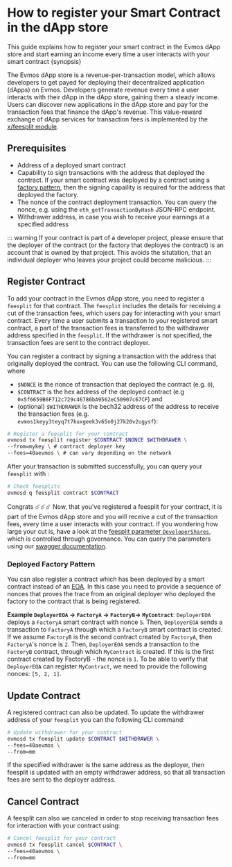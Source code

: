 <!--
order: 1
-->

# How to register your Smart Contract in the dApp store

This guide explains how to register your smart contract in the Evmos dApp store and start earning an income every time a user interacts with your smart contract {synopsis}

The Evmos dApp store is a revenue-per-transaction model, which allows developers to get payed for deploying their decentralized application (dApps) on Evmos. Developers generate revenue every time a user interacts with their dApp in the dApp store, gaining them a steady income. Users can discover new applications in the dApp store and pay for the transaction fees that finance the dApp's revenue. This value-reward exchange of dApp services for transaction fees is implemented by the [x/feesplit module](https://github.com/evmos/evmos/blob/main/x/feesplit/spec/01_concepts.md).

## Prerequisites

* Address of a deployed smart contract
* Capability to sign transactions with the address that deployed the contract. If your smart contract was deployed by a contract using a [factory pattern](https://en.wikipedia.org/wiki/Factory_method_pattern), then the signing capaility is required for the address that deployed the factory.
* The nonce of the contract deployment transaction. You can query the nonce, e.g. using the `eth_getTransactionByHash` JSON-RPC endpoint.
* Withdrawer address, in case you wish to receive your earnings at a specified address

::: warning
If your contract is part of a developer project, please ensure that the deployer of the contract (or the factory that deployes the contract) is an account that is owned by that project. This avoids the situtation, that an individual deployer who leaves your project could become malicious.
:::

## Register Contract

To add your contract in the Evmos dApp store, you need to register a `feesplit` for that contract. The `feesplit` includes the details for receiving a cut of the transaction fees, which users pay for interacting with your smart contract. Every time a user submits a transaction to your registered smart contract, a part of the transaction fees is transferred to the withdrawer address specified in the `feesplit`. If the withdrawer is not specified, the transaction fees are sent to the contract deployer.

You can register a contract by signing a transaction with the address that originally deployed the contract. You can use the following CLI command, where

* `$NONCE` is the nonce of transaction that deployed the contract (e.g. `0`),
* `$CONTRACT` is the hex address of the deployed contract (e.g `0x5f6659B6F712c729c46786bA9562eC50907c67CF`) and
* (optional) `$WITHDRAWER` is the bech32 address of the address to receive the transaction fees (e.g. `evmos1keyy3teyq7t7kuxgeek3v65n0j27k20v2ugysf`):

```bash
# Register a feesplit for your contract
evmosd tx feesplit register $CONTRACT $NONCE $WITHDRAWER \
--from=mykey \ # contract deployer key
--fees=40aevmos \ # can vary depending on the network

```
After your transaction is submitted successfully, you can query your `feesplit` with :

```bash
# Check feesplits
evmosd q feesplit contract $CONTRACT
```

Congrats ☄️☄️☄️ Now, that you've registered a feesplit for your contract, it is part of the Evmos dApp store and you will receive a cut of the transaction fees, every time a user interacts with your contract. If you wondering how large your cut is, have a look at the [feesplit parameter `DeveloperShares`](https://github.com/evmos/evmos/blob/main/x/feesplit/spec/07_parameters.md#developer-shares-amount), which is controlled through governance. You can query the parameters using our [swagger documentation](https://github.com/evmos/evmos/blob/main/x/feesplit/spec/07_parameters.md#developer-shares-amount).

### Deployed Factory Pattern

You can also register a contract which has been deployed by a smart contract instead of an [EOA](https://docs.evmos.org/modules/evm/01_concepts.html#accounts). In this case you need to provide a sequence of nonces that proves the trace from an original deployer who deployed the factory to the contract that is being registered.

**Example `DeployerEOA` -> `FactoryA` -> `FactoryB`-> `MyContract`**: `DeployerEOA` deploys a `FactoryA` smart contract with nonce `5`. Then, `DeployerEOA` sends a transaction to `FactoryA` through which a `FactoryB` smart contract is created. If we assume `FactoryB` is the second contract created by `FactoryA`, then `FactoryA`'s nonce is `2`. Then, `DeployerEOA` sends a transaction to the `FactoryB` contract, through which `MyContract` is created. If this is the first contract created by FactoryB - the nonce is `1`. To be able to verify that `DeployerEOA` can register `MyContract`, we need to provide the following nonces: `[5, 2, 1]`.

## Update Contract

A registered contract can also be updated. To update the withdrawer address of your `feesplit` you can the following CLI command:

```bash
# Update withdrawer for your contract
evmosd tx feesplit update $CONTRACT $WITHDRAWER \
--fees=40aevmos \
--from=mm
```

If the specified withdrawer is the same address as the deployer, then feesplit is updated with an empty withdrawer address, so that all transaction fees are sent to the deployer address.

## Cancel Contract

A feesplit can also we canceled in order to stop receiving transaction fees for interaction with your contract using:

```bash
# Cancel feesplit for your contract
evmosd tx feesplit cancel $CONTRACT \
--fees=40aevmos \
--from=mm
```
